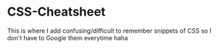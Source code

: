 # CSS-Cheatsheet

This is where I add confusing/difficult to remember snippets of CSS so I don't have to Google them everytime haha